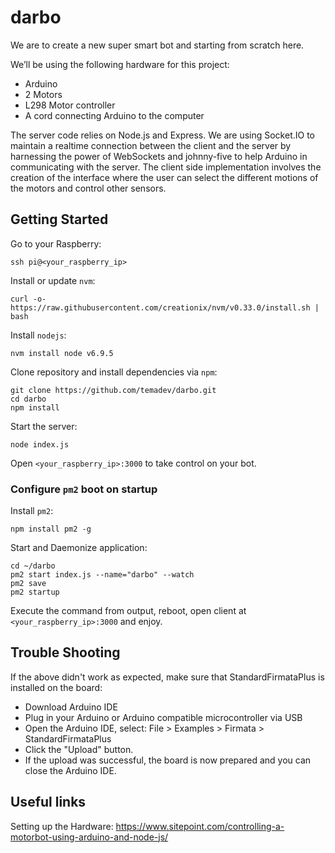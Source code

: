 # darbo

We are to create a new super smart bot and starting from scratch here.

We’ll be using the following hardware for this project:

- Arduino
- 2 Motors
- L298 Motor controller
- A cord connecting Arduino to the computer

The server code relies on Node.js and Express. We are using Socket.IO to maintain a realtime connection between the client and the server by harnessing the power of WebSockets and johnny-five to help Arduino in communicating with the server.
The client side implementation involves the creation of the interface where the user can select the different motions of the motors and control other sensors.

## Getting Started

Go to your Raspberry:

```
ssh pi@<your_raspberry_ip>
```

Install or update `nvm`:

```
curl -o- https://raw.githubusercontent.com/creationix/nvm/v0.33.0/install.sh | bash
```

Install `nodejs`:

```
nvm install node v6.9.5
```

Clone repository and install dependencies via `npm`:

```
git clone https://github.com/temadev/darbo.git
cd darbo
npm install
```

Start the server:

```
node index.js
```

Open `<your_raspberry_ip>:3000` to take control on your bot.

### Configure `pm2` boot on startup

Install `pm2`:
```
npm install pm2 -g
```

Start and Daemonize application:

```
cd ~/darbo
pm2 start index.js --name="darbo" --watch
pm2 save
pm2 startup
```

Execute the command from output, reboot, open client at `<your_raspberry_ip>:3000` and enjoy.

## Trouble Shooting

If the above didn't work as expected, make sure that StandardFirmataPlus is installed on the board:

- Download Arduino IDE
- Plug in your Arduino or Arduino compatible microcontroller via USB
- Open the Arduino IDE, select: File > Examples > Firmata > StandardFirmataPlus
- Click the "Upload" button.
- If the upload was successful, the board is now prepared and you can close the Arduino IDE.

## Useful links
Setting up the Hardware: https://www.sitepoint.com/controlling-a-motorbot-using-arduino-and-node-js/
